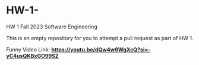 # HW-1-

HW 1 Fall 2023 Software Engineering 

This is an empty repository for you to attempt a pull request as part of HW 1.

Funny Video Link: **https://youtu.be/dQw4w9WgXcQ?si=-yC4usQKBxGO99SZ**
